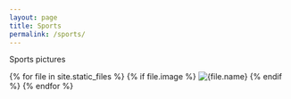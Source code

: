 ```yaml
---
layout: page
title: Sports
permalink: /sports/
---
```


Sports pictures

{% for file in site.static_files %}
  {% if file.image %}
    <img src="{{file.path}}" alt="{file.name}">
  {% endif %}
{% endfor %}
